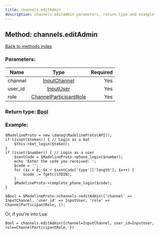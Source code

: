 ```yaml
---
title: channels.editAdmin
description: channels.editAdmin parameters, return type and example
---
```

## Method: channels.editAdmin  
[Back to methods index](index.md)


### Parameters:

| Name     |    Type       | Required |
|----------|:-------------:|---------:|
|channel|[InputChannel](../types/InputChannel.md) | Yes|
|user\_id|[InputUser](../types/InputUser.md) | Yes|
|role|[ChannelParticipantRole](../types/ChannelParticipantRole.md) | Yes|


### Return type: [Bool](../types/Bool.md)

### Example:


```
$MadelineProto = new \danog\MadelineProto\API();
if (isset($token)) { // Login as a bot
    $this->bot_login($token);
}
if (isset($number)) { // Login as a user
    $sentCode = $MadelineProto->phone_login($number);
    echo 'Enter the code you received: ';
    $code = '';
    for ($x = 0; $x < $sentCode['type']['length']; $x++) {
        $code .= fgetc(STDIN);
    }
    $MadelineProto->complete_phone_login($code);
}

$Bool = $MadelineProto->channels->editAdmin(['channel' => InputChannel, 'user_id' => InputUser, 'role' => ChannelParticipantRole, ]);
```

Or, if you're into Lua:

```
Bool = channels.editAdmin({channel=InputChannel, user_id=InputUser, role=ChannelParticipantRole, })
```

